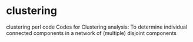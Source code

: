 # clustering
clustering perl code
Codes for Clustering analysis: To determine individual connected components in a network of (multiple) disjoint components
